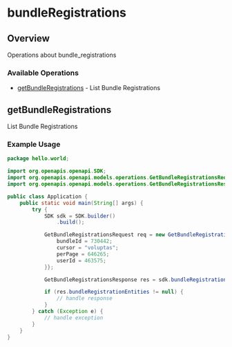 # bundleRegistrations

## Overview

Operations about bundle_registrations

### Available Operations

* [getBundleRegistrations](#getbundleregistrations) - List Bundle Registrations

## getBundleRegistrations

List Bundle Registrations

### Example Usage

```java
package hello.world;

import org.openapis.openapi.SDK;
import org.openapis.openapi.models.operations.GetBundleRegistrationsRequest;
import org.openapis.openapi.models.operations.GetBundleRegistrationsResponse;

public class Application {
    public static void main(String[] args) {
        try {
            SDK sdk = SDK.builder()
                .build();

            GetBundleRegistrationsRequest req = new GetBundleRegistrationsRequest() {{
                bundleId = 730442;
                cursor = "voluptas";
                perPage = 646265;
                userId = 463575;
            }};            

            GetBundleRegistrationsResponse res = sdk.bundleRegistrations.getBundleRegistrations(req);

            if (res.bundleRegistrationEntities != null) {
                // handle response
            }
        } catch (Exception e) {
            // handle exception
        }
    }
}
```
